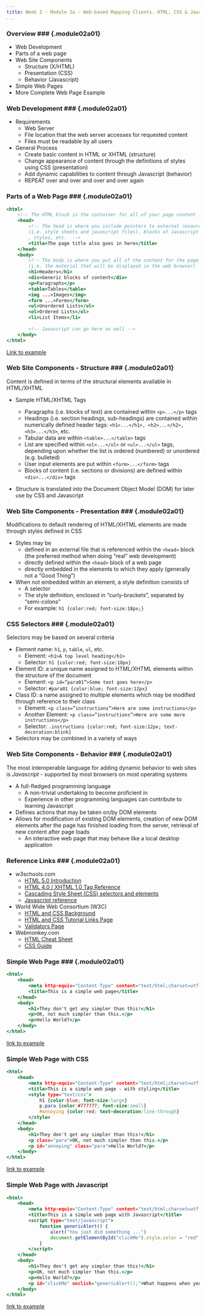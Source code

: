 ```yaml
---
title: Week 2 - Module 2a - Web-based Mapping Clients. HTML, CSS & Javascript
...
```


<!---------------------------------------------------------------------------->
<!-- Week 02 ----------------------------------------------------------------->
<!-- Lecture 02 a 01 --------------------------------------------------------->
<!-- Web-based Mapping Clients------------------------------------------------>
<!-- Introduction to HTML, CSS and Javascript--------------------------------->
<!---------------------------------------------------------------------------->


### Overview ###  {.module02a01}

* Web Development
* Parts of a web page
* Web Site Components
	* Structure (X/HTML)
	* Presentation (CSS)
	* Behavior (Javascript)
* Simple Web Pages
* More Complete Web Page Example


### Web Development ###  {.module02a01}

* Requirements
	* Web Server
	* File location that the web server accesses for requested content
	* Files must be readable by all users
* General Process
	* Create basic content in HTML or XHTML (structure)
	* Change appearance of content through the definitions of styles using CSS (presentation)
	* Add dynamic capabilities to content through Javascript (behavior)
	* REPEAT over and over and over and over again


### Parts of a Web Page ###  {.module02a01}

~~~~~~~~~~ {.html .numberLines}
<html>
	<!-- The HTML block is the container for all of your page content -->
	<head>
		<!-- The head is where you include pointers to external resources 
		(i.e. style sheets and javascript files), blocks of Javascript code
		, styles, etc.  -->
		<title>The page title also goes in here</title>
	</head>
	<body>
		<!-- The body is where you put all of the content for the page 
		(i.e. the material that will be displayed in the web browser)  -->
		<h1>Headers</h1>
		<div>Generic blocks of content</div>
		<p>Paragraphs</p>
		<table>Tables</table>
		<img ...>Images</img>
		<form ...>Forms</form>
		<ul>Unordered Lists</ul>
		<ol>Ordered Lists</ol>
		<li>List Items</li>
		
		<!-- Javascript can go here as well -->
	</body>
</html>
~~~~~~~~~~

[Link to example](https://karlbenedict.github.io/GEOG485-585/sample-files/example02_01_01.html)





### Web Site Components - Structure ###  {.module02a01}

Content is defined in terms of the structural elements available in HTML/XHTML

* Sample HTML/XHTML Tags
	* Paragraphs (i.e. blocks of text) are contained within `<p>...</p>` tags
	* Headings (i.e. section headings, sub-headings) are contained within numerically defined header tags: `<h1>...</h1>, <h2>...</h2>, <h3>...</h3>`, etc.
	* Tabular data are within `<table>...</table>` tags
	* List are specified within `<ol>...</ol>` or `<ul>...</ul>` tags, depending upon whether the list is ordered (numbered) or unordered (e.g. bulleted)
	* User input elements are put within `<form>...</form>` tags
	* Blocks of content (i.e. sections or divisions) are defined within `<div>...</div>` tags

* Structure is translated into the Document Object Model (DOM) for later use by CSS and Javascript



### Web Site Components - Presentation ###  {.module02a01}

Modifications to default rendering of HTML/XHTML elements are made through styles defined in CSS

* Styles may be 
	* defined in an external file that is referenced within the `<head>` block (the preferred method when doing “real” web development)
	* directly defined within the `<head>` block of a web page
	* directly embedded in the elements to which they apply (generally not a “Good Thing”)
* When not embedded within an element, a style definition consists of
	* A selector
	* The style definition, enclosed in “curly-brackets”, separated by “semi-colons”
	* For example:  `h1 {color:red; font-size:18px;}`




### CSS Selectors ###  {.module02a01}

Selectors may be based on several criteria

* Element name:  `h1`, `p`, `table`, `ul`, etc.
	* Element: `<h1>A top level heading</h1>`
	* Selector: `h1 {color:red; font-size:18px}`
* Element ID: a unique name assigned to HTML/XHTML elements within the structure of the document
	* Element: `<p id=”para01”>Some text goes here</p>`
	* Selector: `#para01 {color:blue; font-size:12px}`
* Class ID: a name assigned to multiple elements which may be modified through reference to their class
	* Element:  `<p class=”instructions”>Here are some instructions</p>`
	* Another Element:  `<p class=”instructions”>Here are some more instructions</p>`
	* Selector: `.instructions {color:red; font-size:12px; text-decoration:blink}`
* Selectors may be combined in a variety of ways




### Web Site Components - Behavior ###  {.module02a01}

The most interoperable language for adding dynamic behavior to web sites is _Javascript_ - supported by most browsers on most operating systems

* A full-fledged programming language
	* A non-trivial undertaking to become proficient in
	* Experience in other programming languages can contribute to learning Javascript
* Defines actions that may be taken on/by DOM elements
* Allows for modification of existing DOM elements, creation of new DOM elements after the page has finished loading from the server, retrieval of new content after page loads
	* An interactive web page that may behave like a local desktop application




### Reference Links ###  {.module02a01}

* w3schools.com
	* [HTML 5.0 Introduction](http://www.w3schools.com/html/html5_intro.asp)
	* [HTML 4.0 / XHTML 1.0 Tag Reference](http://www.w3schools.com/tags/default.asp)
	* [Cascading Style Sheet (CSS) selectors and elements](http://www.w3schools.com/css/default.asp)
	* [Javascript reference](http://www.w3schools.com/js/default.asp)
* World Wide Web Consortium (W3C)
	* [HTML and CSS Background](http://www.w3.org/standards/webdesign/htmlcss)
	* [HTML and CSS Tutorial Links Page](http://www.w3.org/2002/03/tutorials.html#webdesign_htmlcss)
	* [Validators Page](http://validator.w3.org/)
* Webmonkey.com
	* [HTML Cheat Sheet](https://www.wired.com/2010/02/html_cheatsheet/)
	* [CSS Guide](https://www.wired.com/2010/02/css-guide/)




### Simple Web Page ###  {.module02a01}

~~~~~~~~~~ {.html .numberLines}
<html>
	<head>
		<meta http-equiv="Content-Type" content="text/html;charset=utf-8" />
		<title>This is a simple web page</title>
	</head>
	<body>
		<h1>They don't get any simpler than this!</h1>
		<p>OK, not much simpler than this.</p>
		<p>Hello World?</p>
	</body>
</html>
~~~~~~~~~~

[link to example](https://karlbenedict.github.io/GEOG485-585/sample-files/example02_01_02.html)




### Simple Web Page with CSS ###

~~~~~~~~~~ {.html .numberLines}
<html>
	<head>
		<meta http-equiv="Content-Type" content="text/html;charset=utf-8" />
		<title>This is a simple web page - with styling</title>
		<style type="text/css">
			h1 {color:blue; font-size:large}
			p.para {color:#777777; font-size:small}
			#annoying {color:red; text-decoration:line-through}
		</style>
	</head>
	<body>
		<h1>They don't get any simpler than this!</h1>
		<p class="para">OK, not much simpler than this.</p>
		<p id="annoying" class="para">Hello World?</p>
	</body>
</html>
~~~~~~~~~~

[link to example](https://karlbenedict.github.io/GEOG485-585/sample-files/example02_01_03.html)



### Simple Web Page with Javascript ###

~~~~~~~~~~ {.html .numberLines}
<html>
	<head>
		<meta http-equiv="Content-Type" content="text/html;charset=utf-8" />
		<title>This is a simple web page with Javascript</title>
		<script type="text/javascript">
			function genericAlert() {
				alert("You just did something ...")
				document.getElementById("clickMe").style.color = "red"
			}
		</script>
	</head>
	<body>
		<h1>They don't get any simpler than this!</h1>
		<p>OK, not much simpler than this.</p>
		<p>Hello World?</p>
		<p id="clickMe" onclick="genericAlert();">What happens when you click me?</p>
	</body>
</html>
~~~~~~~~~~

[link to example](https://karlbenedict.github.io/GEOG485-585/sample-files/example02_01_04.html)



<!-- 
### More Complete Web Page Example ###

![[NAWRS Mapper](http://www.nawrs.net). _HTML_: 39 Lines; _CSS_: 136 Lines; _core.js_: 515 Lines + Google Maps API and JQuery Framework](images/www_nawrs_net.png)

 -->

